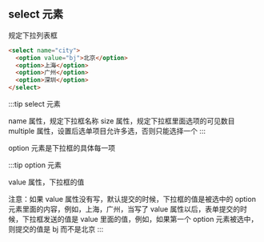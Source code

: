 ## select 元素

规定下拉列表框

```html
<select name="city">
  <option value="bj">北京</option>
  <option>上海</option>
  <option>广州</option>
  <option>深圳</option>
</select>
```

:::tip
select 元素

name 属性，规定下拉框名称
size 属性，规定下拉框里面选项的可见数目
multiple 属性，设置后选单项目允许多选，否则只能选择一个
:::

option 元素是下拉框的具体每一项

:::tip
option 元素

value 属性，下拉框的值

注意：如果 value 属性没有写，默认提交的时候，下拉框的值是被选中的 option 元素里面的内容，例如，上海，广州，当写了 value 属性以后，表单提交的时候，下拉框发送的值是 value 里面的值，例如，如果第一个 option 元素被选中，则提交的值是 bj 而不是北京
:::
